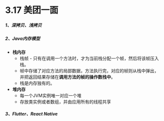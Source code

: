# 3.17 美团一面

##### 1、深拷贝、浅拷贝

##### 2、Java内存模型

- **栈内存**
  - 栈帧 - 只有在调用一个方法时，才为当前栈分配一个帧，然后将该帧压入栈。
  - 帧中存储了对应方法的局部数据，方法执行完，对应的帧则从栈中弹出，并把返回结果存储在**调用方法的帧的操作数栈中**。
  - 栈是内存独有的。
- **堆内存**
  - 每一个JVM实例唯一对应一个堆
  - 存放类实例或者数组，并由应用所有的线程共享

##### 3、Flutter、React Native

